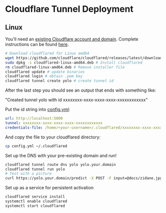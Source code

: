 # Cloudflare Tunnel Deployment

## Linux

You'll need an [existing Cloudflare account and domain](https://support.cloudflare.com/hc/en-us/articles/201720164-Creating-a-Cloudflare-account-and-adding-a-website). Complete instructions can be found [here](https://developers.cloudflare.com/cloudflare-one/connections/connect-apps/install-and-setup).

```bash
# Download cloudflared for Linux amd64
wget https://github.com/cloudflare/cloudflared/releases/latest/download/cloudflared-linux-amd64.deb
sudo dpkg -i cloudflared-linux-amd64.deb # Install cloudflared
rm cloudflared-linux-amd64.deb # Remove installer file
cloudflared update # update binaries
cloudflared login # obtain .pem key
cloudflared tunnel create yolo # create tunnel id
```

After the last step you should see an output that ends with something like:

"Created tunnel yolo with id xxxxxxxx-xxxx-xxxx-xxxx-xxxxxxxxxxxx"

Put the id string into [config.yml](config.yml):

```yml
url: http://localhost:5000
tunnel: xxxxxxxx-xxxx-xxxx-xxxx-xxxxxxxxxxxx
credentials-file: /home/<your-username>/.cloudflared/xxxxxxxx-xxxx-xxxx-xxxx-xxxxxxxxxxxx.json
```

And copy the file to your cloudflared directory:

```bash
cp config.yml ~/.cloudflared
```

Set up the DNS with your pre-existing domain and run!

```bash
cloudflared tunnel route dns yolo yolo.your.domain
cloudflared tunnel run yolo
# Test with a picture
curl https://yolo.your.domain/predict -X POST -F input=@docs/zidane.jpg
```

Set up as a service for persistent activation

```bash
cloudflared service install
systemctl enable cloudflared
systemctl start cloudflared
```
